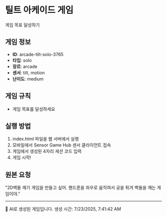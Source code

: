 # 틸트 아케이드 게임

게임 목표 달성하기

## 게임 정보
- **ID**: arcade-tilt-solo-3765  
- **타입**: solo
- **장르**: arcade
- **센서**: tilt, motion
- **난이도**: medium

## 게임 규칙
- 게임 목표를 달성하세요

## 실행 방법
1. index.html 파일을 웹 서버에서 실행
2. 모바일에서 Sensor Game Hub 센서 클라이언트 접속
3. 게임에서 생성된 4자리 세션 코드 입력
4. 게임 시작!

## 원본 요청
"2D벽돌 깨기 게임을 만들고 싶어. 핸드폰을 좌우로 움직여서 공을 튀겨 벽돌을 깨는 게임이야."

---
🤖 AI로 생성된 게임입니다.
생성 시간: 7/23/2025, 7:41:42 AM
